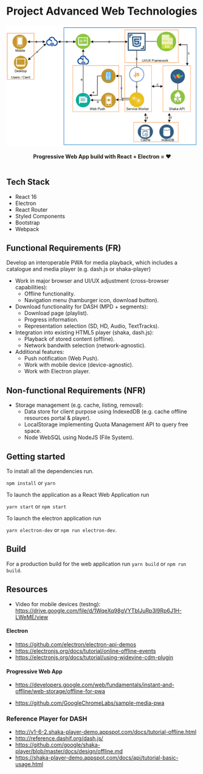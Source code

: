 # Project Advanced Web Technologies

<img src="https://github.com/qutibah/PWA_AWT/blob/master/src/assets/Simplified%20process%20PWAs1.png" alt="AWT PWA Media Playback" align="center" />

<br />
<br />

<div align="center"><strong>Progressive Web App build with React + Electron = ❤️</strong></div>
<br />


## Tech Stack

* React 16
* Electron
* React Router
* Styled Components
* Bootstrap
* Webpack

## Functional Requirements (FR)

Develop an interoperable PWA for media playback, which includes a catalogue and media player (e.g. dash.js or shaka-player)
* Work in major browser and UI/UX adjustment (cross-browser capabilities):
  * Offline functionality.
  * Navigation menu (hamburger icon, download button).  
* Download functionality for DASH (MPD + segments):
  * Download page (playlist).
  * Progress information.
  * Representation selection (SD, HD, Audio, TextTracks).
* Integration into existing HTML5 player (shaka, dash.js):
  * Playback of stored content (offline).
  * Network bandwith selection (network-agnostic).
* Additional features:
  * Push notification (Web Push).
  * Work with mobile device (device-agnostic).
  * Work with Electron player.

## Non-functional Requirements (NFR)
* Storage management (e.g. cache, listing, removal):
  * Data store for client purpose using IndexedDB (e.g. cache offline resources portal & player).
  * LocalStorage implementing Quota Management API to query free space.
  * Node WebSQL using NodeJS (File System).



## Getting started

To install all the dependencies run.

`npm install` or `yarn`

To launch the application as a React Web Application run

`yarn start` or `npm start`

To launch the electron application run

`yarn electron-dev` or `npm run electron-dev`.

## Build

For a production build for the web application run `yarn build` or `npm run build`.

## Resources

* Video for mobile devices (testng):
https://drive.google.com/file/d/1WqeXq98gVYTbIJuRp3l9Rp6J1H-LWeME/view

#### Electron

* https://github.com/electron/electron-api-demos
* https://electronjs.org/docs/tutorial/online-offline-events
* https://electronjs.org/docs/tutorial/using-widevine-cdm-plugin

#### Progressive Web App

* https://developers.google.com/web/fundamentals/instant-and-offline/web-storage/offline-for-pwa

* https://github.com/GoogleChromeLabs/sample-media-pwa

### Reference Player for DASH

* http://v1-6-2.shaka-player-demo.appspot.com/docs/tutorial-offline.html
* http://reference.dashif.org/dash.js/
* https://github.com/google/shaka-player/blob/master/docs/design/offline.md
* https://shaka-player-demo.appspot.com/docs/api/tutorial-basic-usage.html
